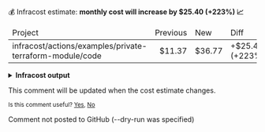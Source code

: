 
💰 Infracost estimate: **monthly cost will increase by $25.40 (+223%) 📈**
<table>
  <thead>
    <td>Project</td>
    <td>Previous</td>
    <td>New</td>
    <td>Diff</td>
  </thead>
  <tbody>
    <tr>
      <td>infracost/actions/examples/private-terraform-module/code</td>
      <td align="right">$11.37</td>
      <td align="right">$36.77</td>
      <td>+$25.40 (+223%)</td>
    </tr>
  </tbody>
</table>

<details>
<summary><strong>Infracost output</strong></summary>

```
Project: infracost/actions/examples/private-terraform-module/code

~ module.ec2_cluster.aws_instance.this[0]
  +$25.40 ($11.37 → $36.77)

    ~ Instance usage (Linux/UNIX, on-demand, t2.micro → t2.medium)
      +$25.40 ($8.47 → $33.87)

Monthly cost change for infracost/actions/examples/private-terraform-module/code
Amount:  +$25.40 ($11.37 → $36.77)
Percent: +223%

──────────────────────────────────
Key: ~ changed, + added, - removed

1 cloud resource was detected:
∙ 1 was estimated, it includes usage-based costs, see https://infracost.io/usage-file
```
</details>

This comment will be updated when the cost estimate changes.

<sub>
  Is this comment useful? <a href="https://www.infracost.io/feedback/submit/?value=yes" rel="noopener noreferrer" target="_blank">Yes</a>, <a href="https://www.infracost.io/feedback/submit/?value=no" rel="noopener noreferrer" target="_blank">No</a>
</sub>

Comment not posted to GitHub (--dry-run was specified)

